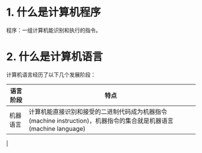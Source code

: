 # 1. 什么是计算机程序

程序：一组计算机能识别和执行的指令。

# 2. 什么是计算机语言

计算机语言经历了以下几个发展阶段：

| 语言阶段 | 特点 |
| ------ | ------ |
| 机器语言 | 计算机能直接识别和接受的二进制代码成为机器指令 (machine instruction)，机器指令的集合就是机器语言 (machine language) |
| 